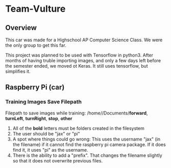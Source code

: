 # Team-Vulture

## Overview
This car was made for a Highschool AP Computer Science Class.
We were the only group to get this far. 

This project was planned to be used with Tensorflow in python3. After months of having truble importing images, and only a few days left before the semester ended, we moved ot Keras. It still uses tensorflow, but simplifies it.


## Raspberry Pi (car)

### Training Images Save Filepath

Filepath to save images while training: /home/<username>/Documents/**forward**, **turnLeft**, **turnRight**, **stop**, **other**
  
1. All of the **bold** letters must be folders created in the filesystem
2. The user should be "jax" or "pi"
3. A spot where things could go wrong: This uses the username "jax" (in the filename) if it cannot find the raspberry pi camera package. If it does find it, it uses "pi" as the username.
4. There is the ability to add a "prefix". That changes the filename slightly so that it does not overwrite previous files.

  
